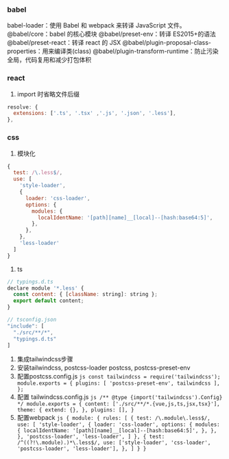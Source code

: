 ### babel

babel-loader：使用 Babel 和 webpack 来转译 JavaScript 文件。
@babel/core：babel 的核心模块
@babel/preset-env：转译 ES2015+的语法
@babel/preset-react：转译 react 的 JSX
@babel/plugin-proposal-class-properties：用来编译类(class)
@babel/plugin-transform-runtime：防止污染全局，代码复用和减少打包体积

### react

1. import 时省略文件后缀

```js
resolve: {
  extensions: ['.ts', '.tsx' ,'.js', '.json', '.less'],
},
```

### css

1. 模块化

```js
{
  test: /\.less$/,
  use: [
    'style-loader',
    {
      loader: 'css-loader',
      options: {
        modules: {
          localIdentName: '[path][name]__[local]--[hash:base64:5]',
        },
      },
    },
    'less-loader'
  ]
}
```
1. ts

```js
// typings.d.ts
declare module '*.less' {
  const content: { [className: string]: string };
  export default content;
}

// tsconfig.json
"include": [
  "./src/**/*",
  "typings.d.ts"
]
```
1. 集成tailwindcss步骤
  1. 安装tailwindcss, postcss-loader postcss, postcss-preset-env
  2. 配置postcss.config.js
    ```js
    const tailwindcss = require('tailwindcss');
    module.exports = {
      plugins: [
        'postcss-preset-env',
        tailwindcss
      ],
    };
    ```
  3. 配置 tailwindcss.config.js
    ```js
    /** @type {import('tailwindcss').Config} */
    module.exports = {
      content: ['./src/**/*.{vue,js,ts,jsx,tsx}'],
      theme: {
        extend: {},
      },
      plugins: [],
    }
    ```
  4. 配置webpack
    ```js
    {
      module: {
        rules: [
          {
            test: /\.module\.less$/,
            use: [
              'style-loader',
              {
                loader: 'css-loader',
                options: {
                  modules: {
                    localIdentName: '[path][name]__[local]--[hash:base64:5]',
                  },
                },
              },
              'postcss-loader',
              'less-loader',
            ]
          },
          {
            test: /^((?!\.module).)*\.less$/,
            use: ['style-loader', 'css-loader', 'postcss-loader', 'less-loader'],
          },
        ]
      }
    }
    ```
